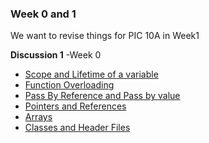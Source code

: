 ### Week  0 and 1
We want to revise things for PIC 10A in Week1        

**Discussion 1** -Week 0
- [Scope and Lifetime of a variable](https://github.com/nikunjsanghai/Intermediate_Programming_Cplusplus/blob/main/Week1/Scope_and_Lifetime_Variables.md)
- [Function Overloading](https://github.com/nikunjsanghai/Intermediate_Programming_Cplusplus/blob/main/Week1/Function_overloading.md)
- [Pass By Reference and Pass by value](https://github.com/nikunjsanghai/Introduction_to_Programming_Cplusplus/blob/main/Week5/pass_by_value_vs_pass_by_reference.md)
-  [Pointers and References](https://github.com/nikunjsanghai/Intermediate_Programming_Cplusplus/blob/main/Week2/Pointers_and_References.md)
- [Arrays](https://github.com/nikunjsanghai/Intermediate_Programming_Cplusplus/blob/main/Week2/arrays.md)
- [Classes and Header Files](https://github.com/nikunjsanghai/Intermediate_Programming_Cplusplus/blob/main/Week1/Classes_and_Header_Files.md)




